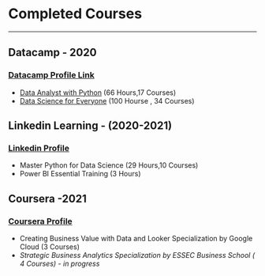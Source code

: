 # Completed Courses 
---
## Datacamp - 2020
### [Datacamp Profile Link](https://datacamp.com/profile/kathanraj96-ec324dde-100d-4067-9fb0-ee37ccb83404)
- [Data Analyst with Python](https://urldefense.proofpoint.com/v2/url?u=https-3A__www.datacamp.com_statement-2Dof-2Daccomplishment_track_560e6592b77cd484f3c79c68d1a6f28097cb5e39&d=DwMFaQ&c=zdK58V2JKULZdB8nuBRpog&r=PUgAhikTpVxF3wXHVCRYOCsz5NQ-0RwcMywowt_lr0w&m=Z2jLdRlrTosVeNrCd7zr3RmFMLwnIC_RJQyBUvF0EmA&s=iF8B7BohNovzaRdPghYOfwAruakyYO8kDshmFPOavHA&e=) (66 Hours,17 Courses)
- [Data Science for Everyone](https://urldefense.proofpoint.com/v2/url?u=https-3A__www.datacamp.com_statement-2Dof-2Daccomplishment_track_f8952c2e7e328e8d8cf70fa32799bac84ee45df6&d=DwMFaQ&c=zdK58V2JKULZdB8nuBRpog&r=PUgAhikTpVxF3wXHVCRYOCsz5NQ-0RwcMywowt_lr0w&m=Z2jLdRlrTosVeNrCd7zr3RmFMLwnIC_RJQyBUvF0EmA&s=x92BBmNjKYU5wulz9kxTrft3wOgTFHpaAo9g-9SlFXE&e=) (100 Hourse , 34 Courses)

## Linkedin Learning - (2020-2021)
### [Linkedin Profile](https://www.linkedin.com/in/kathan-raj-671231124/)
- Master Python for Data Science (29 Hours,10 Courses)
- Power BI Essential Training (3 Hours) 

## Coursera -2021
### [Coursera Profile](https://www.coursera.org/user/8cf702640aaaaead08c2351cc26ea235)
- Creating Business Value with Data and Looker Specialization by Google Cloud (3 Courses)
- *Strategic Business Analytics Specialization by ESSEC Business School ( 4 Courses) - in progress*
